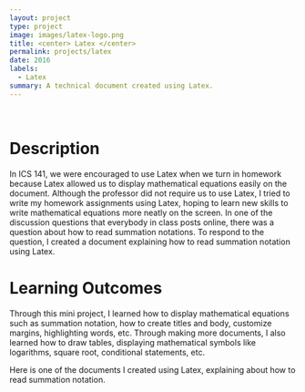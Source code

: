```yaml
---
layout: project
type: project
image: images/latex-logo.png
title: <center> Latex </center>
permalink: projects/latex
date: 2016
labels:
  - Latex
summary: A technical document created using Latex.  
---
```



<Br>
  
<h1>Description</h1>
In ICS 141, we were encouraged to use Latex when we turn in homework because Latex allowed us to display mathematical equations easily on the document. Although the professor did not require us to use Latex, I tried to write my homework assignments using Latex, hoping to learn new skills to write mathematical equations more neatly on the screen. In one of the discussion questions that everybody in class posts online, there was a question about how to read summation notations. To respond to the question, I created a document explaining how to read summation notation using Latex. 

<h1>Learning Outcomes</h1>
Through this mini project, I learned how to display mathematical equations such as summation notation, how to create titles and body, customize margins, highlighting words, etc. Through making more documents, I also learned how to draw tables, displaying mathematical symbols like logarithms, square root, conditional statements, etc. 



Here is one of the documents I created using Latex, explaining about how to read summation notation. 

